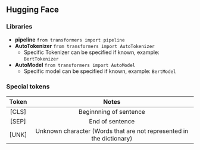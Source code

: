 ## Hugging Face

### Libraries
- **pipeline**  ```from transformers import pipeline```
- **AutoTokenizer** ```from transformers import AutoTokenizer```
  - Specific Tokenizer can be specified if known, example: ```BertTokenizer```
- **AutoModel** ```from transformers import AutoModel```
  - Specific model can be specified if known, example: ```BertModel```


### Special tokens

| Token | Notes |
| :---------------------:  | :---------------------:  |
| [CLS] | Beginnning of sentence|
| [SEP] | End of sentence |
| [UNK] | Unknown character (Words that are not represented in the dictionary) |
